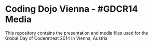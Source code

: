 # Coding Dojo Vienna - #GDCR14 Media

This repository contains the presentation and media files used for the Global Day of Coderetreat 2014 in Vienna, Austria.
